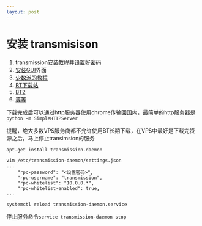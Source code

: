 ```yaml
---
layout: post
---
```


# 安装 transmisison
1. transmission[安装教程](https://wiki.momok.xyz/server:transmission)并设置好密码
2. [安装GUI](https://github.com/ronggang/transmission-web-control)界面
3. [少数派的教程](https://sspai.com/post/43438)
4. [BT下载站](https://www.jianshu.com/p/85c6d11fdde8)
5. [BT2](https://www.jianshu.com/p/db245f3b4071)
6. [等等](https://thepiratebay3.org/)

下载完成后可以通过http服务器使用chrome传输回国内，最简单的http服务器是`python -m SimpleHTTPServer`

提醒，绝大多数VPS服务商都不允许使用BT长期下载，在VPS中最好是下载完资源之后，马上停止transimsion的服务

```
apt-get install transmission-daemon

vim /etc/transmission-daemon/settings.json
...
    "rpc-password": "<设置密码>",
    "rpc-username": "transmission",
    "rpc-whitelist": "10.0.0.*",
    "rpc-whitelist-enabled": true,
...

systemctl reload transmission-daemon.service

```

停止服务命令`service transmission-daemon stop`
